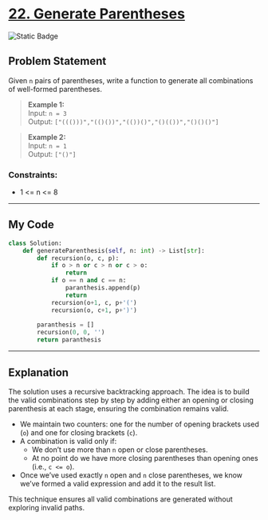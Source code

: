 # [22. Generate Parentheses](https://leetcode.com/problems/generate-parentheses/)

![Static Badge](https://img.shields.io/badge/Difficulty-Medium-yellow)

## Problem Statement

Given `n` pairs of parentheses, write a function to generate all combinations of well-formed parentheses.

> **Example 1:**  
> Input: `n = 3`  
> Output: `["((()))","(()())","(())()","()(())","()()()"]`  

> **Example 2:**  
> Input: `n = 1`  
> Output: `["()"]`  

### Constraints:
- 1 <= n <= 8

---

## My Code

```python
class Solution:
    def generateParenthesis(self, n: int) -> List[str]:
        def recursion(o, c, p):
            if o > n or c > n or c > o:
                return
            if o == n and c == n:
                paranthesis.append(p)
                return
            recursion(o+1, c, p+'(')
            recursion(o, c+1, p+')')
        
        paranthesis = []
        recursion(0, 0, '')
        return paranthesis
```

---

## Explanation

The solution uses a recursive backtracking approach. The idea is to build the valid combinations step by step by adding either an opening or closing parenthesis at each stage, ensuring the combination remains valid.

- We maintain two counters: one for the number of opening brackets used (`o`) and one for closing brackets (`c`).
- A combination is valid only if:
  - We don’t use more than `n` open or close parentheses.
  - At no point do we have more closing parentheses than opening ones (i.e., `c <= o`).
- Once we’ve used exactly `n` open and `n` close parentheses, we know we’ve formed a valid expression and add it to the result list.

This technique ensures all valid combinations are generated without exploring invalid paths.
